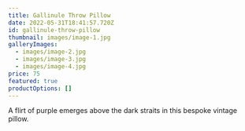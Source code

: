 ```yaml
---
title: Gallinule Throw Pillow
date: 2022-05-31T18:41:57.720Z
id: gallinule-throw-pillow
thumbnail: images/image-1.jpg
galleryImages:
  - images/image-2.jpg
  - images/image-3.jpg
  - images/image-4.jpg
price: 75
featured: true
productOptions: []
---
```

A flirt of purple emerges above the dark straits in this bespoke vintage pillow.